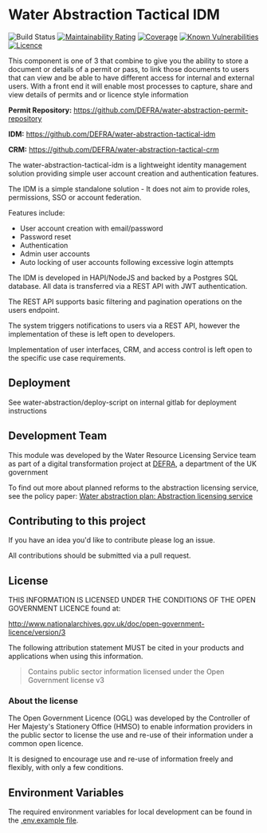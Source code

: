 # Water Abstraction Tactical IDM

![Build Status](https://github.com/DEFRA/water-abstraction-tactical-idm/workflows/CI/badge.svg?branch=develop)
[![Maintainability Rating](https://sonarcloud.io/api/project_badges/measure?project=DEFRA_water-abstraction-tactical-idm&metric=sqale_rating)](https://sonarcloud.io/dashboard?id=DEFRA_water-abstraction-tactical-idm)
[![Coverage](https://sonarcloud.io/api/project_badges/measure?project=DEFRA_water-abstraction-tactical-idm&metric=coverage)](https://sonarcloud.io/dashboard?id=DEFRA_water-abstraction-tactical-idm)
[![Known Vulnerabilities](https://snyk.io/test/github/DEFRA/water-abstraction-tactical-idm/badge.svg)](https://snyk.io/test/github/DEFRA/water-abstraction-tactical-idm)
[![Licence](https://img.shields.io/badge/Licence-OGLv3-blue.svg)](http://www.nationalarchives.gov.uk/doc/open-government-licence/version/3)

This component is one of 3 that combine to give you the ability to store a document or details of a permit or pass, to link those documents to users that can view and be able to have different access for internal and external users. With a front end it will enable most processes to capture, share and view details of permits and or licence style information

__Permit Repository:__ https://github.com/DEFRA/water-abstraction-permit-repository

__IDM:__ https://github.com/DEFRA/water-abstraction-tactical-idm

__CRM:__ https://github.com/DEFRA/water-abstraction-tactical-crm

The water-abstraction-tactical-idm is a lightweight identity management solution providing simple user account creation and authentication features.

The IDM is a simple standalone solution - It does not aim to provide roles, permissions, SSO or account federation.

Features include:

* User account creation with email/password
* Password reset
* Authentication
* Admin user accounts
* Auto locking of user accounts following excessive login attempts

The IDM is developed in HAPI/NodeJS and backed by a Postgres SQL database.  All data is transferred via a REST API with JWT authentication.

The REST API supports basic filtering and pagination operations on the users endpoint.

The system triggers notifications to users via a REST API, however the implementation of these is left open to developers.

Implementation of user interfaces, CRM, and access control is left open to the specific use case requirements.

## Deployment

See water-abstraction/deploy-script on internal gitlab for deployment instructions

## Development Team

This module was developed by the Water Resource Licensing Service team as part of a digital transformation project at [DEFRA](https://www.gov.uk/government/organisations/department-for-environment-food-rural-affairs), a department of the UK government

To find out more about planned reforms to the abstraction licensing service, see the policy paper: [Water abstraction plan: Abstraction licensing service](https://www.gov.uk/government/publications/water-abstraction-plan-2017/water-abstraction-plan-abstraction-licensing-service)

## Contributing to this project

If you have an idea you'd like to contribute please log an issue.

All contributions should be submitted via a pull request.

## License

THIS INFORMATION IS LICENSED UNDER THE CONDITIONS OF THE OPEN GOVERNMENT LICENCE found at:

<http://www.nationalarchives.gov.uk/doc/open-government-licence/version/3>

The following attribution statement MUST be cited in your products and applications when using this information.

> Contains public sector information licensed under the Open Government license v3

### About the license

The Open Government Licence (OGL) was developed by the Controller of Her Majesty's Stationery Office (HMSO) to enable information providers in the public sector to license the use and re-use of their information under a common open licence.

It is designed to encourage use and re-use of information freely and flexibly, with only a few conditions.

## Environment Variables

The required environment variables for local development can be found in the [.env.example file](./.env.example).
